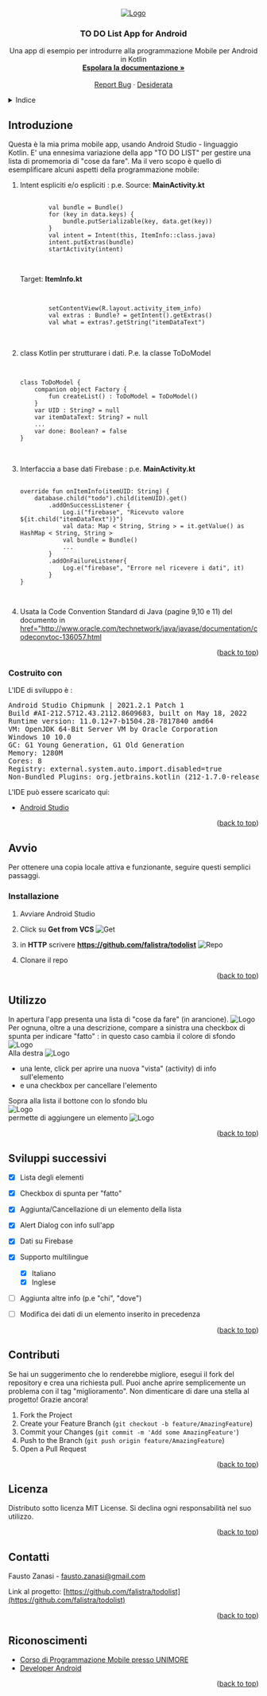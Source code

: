 <div id="top"></div>
<!--
[![Contributors][contributors-shield]][contributors-url]
[![Forks][forks-shield]][forks-url]
[![Stargazers][stars-shield]][stars-url]
[![Issues][issues-shield]][issues-url]
[![MIT License][license-shield]][license-url]
-->


<!-- PROJECT LOGO -->
<br />
<div align="center">
  <a href="https://github.com/falistra/todolist">
    <img src="images/todolist.png" alt="Logo">
  </a>

<h3 align="center">TO DO List App for Android</h3>

  <p align="center">
    Una app di esempio per introdurre alla programmazione Mobile per Android in Kotlin
    <br />
    <a href="https://github.com/falistra/todolist"><strong>Espolara la documentazione »</strong></a>
    <br />
    <br />
    <a href="https://github.com/falistra/todolist/issues">Report Bug</a>
    ·
    <a href="https://github.com/falistra/todolist/issues">Desiderata</a>
  </p>
</div>

<!-- TABLE OF CONTENTS -->
<details>
  <summary>Indice</summary>
  <ol>
    <li>
      <a href="#about-the-project">Il progetto</a>
      <ul>
        <li><a href="#built-with">Costruito con</a></li>
      </ul>
    </li>
    <li>
      <a href="#getting-started">Avvio</a>
      <ul>
        <li><a href="#prerequisites">Prerequisiti</a></li>
        <li><a href="#installation">Installazione</a></li>
      </ul>
    </li>
    <li><a href="#usage">Uso</a></li>
    <li><a href="#roadmap">Roadmap</a></li>
    <li><a href="#contributing">Contributing</a></li>
    <li><a href="#license">Licenza</a></li>
    <li><a href="#contact">Contatti</a></li>
    <li><a href="#acknowledgments">Riconoscimenti</a></li>
  </ol>
</details>


<!-- ABOUT THE PROJECT -->
## Introduzione

Questa è la mia prima mobile app, usando Android Studio - linguaggio Kotlin.
E' una ennesima variazione della app "TO DO LIST" per gestire una lista di promemoria di "cose da fare".
Ma il vero scopo è quello di esemplificare alcuni aspetti della programmazione mobile:

  <ol>
    <li> Intent espliciti e/o espliciti : p.e. Source: <b>MainActivity.kt</b>  <br>
    <pre>
    <code>    
        val bundle = Bundle()
        for (key in data.keys) {
            bundle.putSerializable(key, data.get(key))
        }
        val intent = Intent(this, ItemInfo::class.java)
        intent.putExtras(bundle)
        startActivity(intent)
    </code>
    </pre>
        Target: <b>ItemInfo.kt</b> <br>
    <pre>    
<code>
        setContentView(R.layout.activity_item_info)
        val extras : Bundle? = getIntent().getExtras()
        val what = extras?.getString("itemDataText")
</code>
    </pre>
</li>

<li>
class Kotlin per strutturare i dati. P.e. la classe ToDoModel
    <pre>    
<code>
class ToDoModel {
    companion object Factory {
        fun createList() : ToDoModel = ToDoModel()
    }
    var UID : String? = null
    var itemDataText: String? = null
    ...
    var done: Boolean? = false
}
</code>
    </pre>
</li>


<li> Interfaccia a base dati Firebase : p.e. <b>MainActivity.kt</b>  <br>
    <pre>
    <code>    
override fun onItemInfo(itemUID: String) {
    database.child("todo").child(itemUID).get()
        .addOnSuccessListener {
            Log.i("firebase", "Ricevuto valore ${it.child("itemDataText")}")
            val data: Map &lt; String, String &gt; = it.getValue() as HashMap &lt; String, String &gt;
            val bundle = Bundle()
            ...
        }
        .addOnFailureListener{
            Log.e("firebase", "Errore nel ricevere i dati", it)
        }
}
    </code>
    </pre>
</li>

<li>
Usata la Code Convention Standard di Java (pagine 9,10 e 11) del documento in
<a href="http://www.oracle.com/technetwork/java/javase/documentation/codeconvtoc-136057.html">
href="http://www.oracle.com/technetwork/java/javase/documentation/codeconvtoc-136057.html
</a>
</li>

  </ol>


<p align="right">(<a href="#top">back to top</a>)</p>



### Costruito con

L'IDE di sviluppo è : 
<pre>
Android Studio Chipmunk | 2021.2.1 Patch 1
Build #AI-212.5712.43.2112.8609683, built on May 18, 2022
Runtime version: 11.0.12+7-b1504.28-7817840 amd64
VM: OpenJDK 64-Bit Server VM by Oracle Corporation
Windows 10 10.0
GC: G1 Young Generation, G1 Old Generation
Memory: 1280M
Cores: 8
Registry: external.system.auto.import.disabled=true
Non-Bundled Plugins: org.jetbrains.kotlin (212-1.7.0-release-281-AS5457.46)
</pre>

L'IDE può essere scaricato qui:
* [Android Studio](https://developer.android.com/studio)

<p align="right">(<a href="#top">back to top</a>)</p>


<!-- GETTING STARTED -->
## Avvio 

Per ottenere una copia locale attiva e funzionante, 
seguire questi semplici passaggi.

### Installazione

1. Avviare Android Studio

2. Click su <B> Get from VCS </B>
   <img src="images/AS_1.JPG" alt="Get">

3. in <B>HTTP</B> scrivere  <B>https://github.com/falistra/todolist</B>
   <img src="images/AS_2.JPG" alt="Repo">
4. Clonare il repo


<p align="right">(<a href="#top">back to top</a>)</p>


<!-- USAGE EXAMPLES -->
## Utilizzo
In apertura l'app presenta una lista di "cose da fare" (in arancione).
<img src="images/U_1.JPG" alt="Logo">
<BR>
Per ognuna, oltre a una descrizione, compare a sinistra una checkbox di spunta
per indicare "fatto" : in questo caso cambia il colore di sfondo
<img src="images/U_2.JPG" alt="Logo">
<BR>
Alla destra
<img src="images/A_5.JPG" alt="Logo">
* una lente, click per aprire una nuova "vista" (activity) di info sull'elemento
* e una checkbox per cancellare l'elemento

Sopra alla lista il bottone con lo sfondo blu
<BR>
<img src="images/U_3.JPG" alt="Logo">
<BR>
permette di aggiungere un elemento
<img src="images/A_4.JPG" alt="Logo">

<p align="right">(<a href="#top">back to top</a>)</p>


<!-- ROADMAP -->
## Sviluppi successivi

- [x] Lista degli elementi
- [x] Checkbox di spunta per "fatto"
- [x] Aggiunta/Cancellazione di un elemento della lista
- [x] Alert Dialog con info sull'app
- [x] Dati su Firebase
- [x] Supporto multilingue 
    - [x] Italiano
    - [x] Inglese
- [ ] Aggiunta altre info (p.e "chi", "dove")
- [ ] Modifica dei dati di un elemento inserito in precedenza


<p align="right">(<a href="#top">back to top</a>)</p>



<!-- CONTRIBUTING -->
## Contributi

Se hai un suggerimento che lo renderebbe migliore, esegui il fork del repository e crea una richiesta pull. Puoi anche aprire semplicemente un problema con il tag "miglioramento".
Non dimenticare di dare una stella al progetto! Grazie ancora!

1. Fork the Project
2. Create your Feature Branch (`git checkout -b feature/AmazingFeature`)
3. Commit your Changes (`git commit -m 'Add some AmazingFeature'`)
4. Push to the Branch (`git push origin feature/AmazingFeature`)
5. Open a Pull Request

<p align="right">(<a href="#top">back to top</a>)</p>



<!-- LICENSE -->
## Licenza

Distributo sotto licenza MIT License.
Si declina ogni responsabilità nel suo utilizzo.

<p align="right">(<a href="#top">back to top</a>)</p>



<!-- CONTACT -->
## Contatti

Fausto Zanasi - fausto.zanasi@gmail.com

Link al progetto: [https://github.com/falistra/todolist](https://github.com/falistra/todolist)

<p align="right">(<a href="#top">back to top</a>)</p>



<!-- ACKNOWLEDGMENTS -->
## Riconoscimenti

* [Corso di Programmazione Mobile presso  UNIMORE](https://git.hipert.unimore.it/ncapodieci/mobileprogramming/-/wikis/home)
* [Developer Android](https://developer.android.com/)

<p align="right">(<a href="#top">back to top</a>)</p>



<!-- MARKDOWN LINKS & IMAGES -->
<!-- https://www.markdownguide.org/basic-syntax/#reference-style-links -->
[contributors-shield]: https://img.shields.io/github/contributors/othneildrew/Best-README-Template.svg?style=for-the-badge
[contributors-url]: https://github.com/othneildrew/Best-README-Template/graphs/contributors
[forks-shield]: https://img.shields.io/github/forks/othneildrew/Best-README-Template.svg?style=for-the-badge
[forks-url]: https://github.com/othneildrew/Best-README-Template/network/members
[stars-shield]: https://img.shields.io/github/stars/othneildrew/Best-README-Template.svg?style=for-the-badge
[stars-url]: https://github.com/othneildrew/Best-README-Template/stargazers
[issues-shield]: https://img.shields.io/github/issues/othneildrew/Best-README-Template.svg?style=for-the-badge
[issues-url]: https://github.com/othneildrew/Best-README-Template/issues
[license-shield]: https://img.shields.io/github/license/othneildrew/Best-README-Template.svg?style=for-the-badge
[license-url]: https://github.com/othneildrew/Best-README-Template/blob/master/LICENSE.txt
[linkedin-shield]: https://img.shields.io/badge/-LinkedIn-black.svg?style=for-the-badge&logo=linkedin&colorB=555
[linkedin-url]: https://linkedin.com/in/othneildrew
